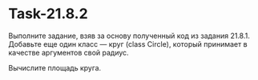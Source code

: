 # Task-21.8.2

Выполните задание, взяв за основу полученный код из задания 21.8.1. Добавьте еще один класс — круг (class Circle), который принимает в качестве аргументов свой радиус.

Вычислите площадь круга.
